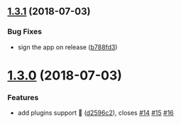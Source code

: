 <a name="1.3.1"></a>
## [1.3.1](https://github.com/sergeybekrin/npmkit/compare/v1.3.0...v1.3.1) (2018-07-03)


### Bug Fixes

* sign the app on release ([b788fd3](https://github.com/sergeybekrin/npmkit/commit/b788fd3))

<a name="1.3.0"></a>
# [1.3.0](https://github.com/sergeybekrin/npmkit/compare/v1.2.1...v1.3.0) (2018-07-03)


### Features

* add plugins support 🎉 ([d2596c2](https://github.com/sergeybekrin/npmkit/commit/d2596c2)), closes [#14](https://github.com/sergeybekrin/npmkit/issues/14) [#15](https://github.com/sergeybekrin/npmkit/issues/15) [#16](https://github.com/sergeybekrin/npmkit/issues/16)
